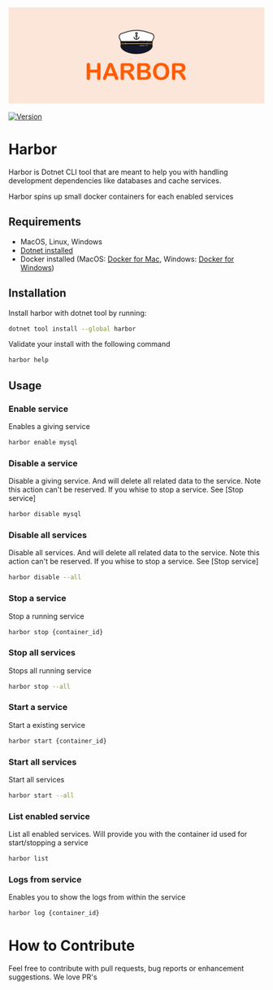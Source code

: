 ![Harbor - Easy Docker Containers](banner.png?version=1)

[![Version](https://img.shields.io/nuget/v/harbor)](https://www.nuget.org/packages/harbor/)

# Harbor
Harbor is Dotnet CLI tool that are meant to help you with handling development dependencies like databases and cache services.

Harbor spins up small docker containers for each enabled services

## Requirements

- MacOS, Linux, Windows
- [Dotnet installed](https://dotnet.microsoft.com/download)
- Docker installed (MacOS: [Docker for Mac](https://docs.docker.com/docker-for-mac/), Windows: [Docker for Windows](https://docs.docker.com/docker-for-windows/))

## Installation
Install harbor with dotnet tool by running: 

```bash
dotnet tool install --global harbor
```

Validate your install with the following command
```bash
harbor help
```

## Usage

### Enable service
Enables a giving service

```bash
harbor enable mysql
```

### Disable a service
Disable a giving service. And will delete all related data to the service. Note this action can't be reserved. If you whise to stop a service. See [Stop service]

```bash
harbor disable mysql
```

### Disable all services
Disable all services. And will delete all related data to the service. Note this action can't be reserved. If you whise to stop a service. See [Stop service]

```bash
harbor disable --all
```

### Stop a service
Stop a running service

```bash
harbor stop {container_id}
```

### Stop all services
Stops all running service

```bash
harbor stop --all
```

### Start a service
Start a existing service

```bash
harbor start {container_id}
```

### Start all services
Start all services

```bash
harbor start --all
```

### List enabled service
List all enabled services. Will provide you with the container id used for start/stopping a service

```bash
harbor list
```

### Logs from service
Enables you to show the logs from within the service

```bash
harbor log {container_id}
```

# How to Contribute

Feel free to contribute with pull requests, bug reports or enhancement suggestions. We love PR's
